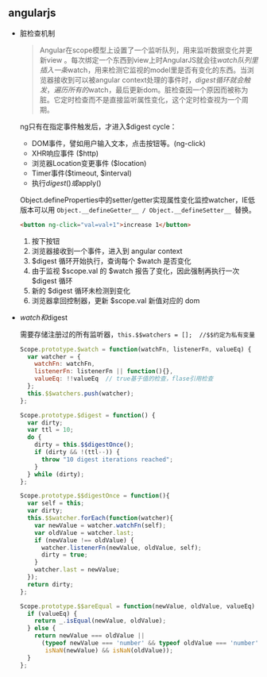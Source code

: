 ## angularjs

* 脏检查机制

  > Angular在scope模型上设置了一个监听队列，用来监听数据变化并更新view 。每次绑定一个东西到view上时AngularJS就会往$watch队列里插入一条$watch，用来检测它监视的model里是否有变化的东西。当浏览器接收到可以被angular context处理的事件时，$digest循环就会触发，遍历所有的$watch，最后更新dom。脏检查因一个原因而被称为脏。它定时检查而不是直接监听属性变化，这个定时检查视为一个周期。

  ng只有在指定事件触发后，才进入$digest cycle：

  - DOM事件，譬如用户输入文本，点击按钮等。(ng-click)
  - XHR响应事件 ($http)
  - 浏览器Location变更事件 ($location)
  - Timer事件($timeout, $interval)
  - 执行$digest()或$apply()

  Object.defineProperties中的setter/getter实现属性变化监控watcher，IE低版本可以用 `Object.__defineGetter__ / Object.__defineSetter__ `替换。

  ```html
  <button ng-click="val=val+1">increase 1</button>
  ```
  1. 按下按钮
  2. 浏览器接收到一个事件，进入到 angular context
  3. $digest 循环开始执行，查询每个 $watch 是否变化
  4. 由于监视 $scope.val 的 $watch 报告了变化，因此强制再执行一次 $digest 循环
  5. 新的 $digest 循环未检测到变化
  6. 浏览器拿回控制器，更新 $scope.val 新值对应的 dom

  
* $watch和$digest

  需要存储注册过的所有监听器，`this.$$watchers = [];  //$$约定为私有变量`

  ```js
  Scope.prototype.$watch = function(watchFn, listenerFn, valueEq) {
    var watcher = {
      watchFn: watchFn,
      listenerFn: listenerFn || function(){},
      valueEq: !!valueEq  // true基于值的检查，flase引用检查
    };
    this.$$watchers.push(watcher);
  };

  Scope.prototype.$digest = function() {
    var dirty;
    var ttl = 10;
    do {
      dirty = this.$$digestOnce();
      if (dirty && !(ttl--)) {
        throw "10 digest iterations reached";
      }
    } while (dirty);
  };

  Scope.prototype.$$digestOnce = function(){
    var self = this;
    var dirty;
    this.$$watcher.forEach(function(watcher){
      var newValue = watcher.watchFn(self);
      var oldValue = watcher.last;
      if (newValue !== oldValue) {
        watcher.listenerFn(newValue, oldValue, self);
        dirty = true;
      }
      watcher.last = newValue;
    });
    return dirty;
  };

  Scope.prototype.$$areEqual = function(newValue, oldValue, valueEq) {
    if (valueEq) {
      return _.isEqual(newValue, oldValue);
    } else {
      return newValue === oldValue ||
        (typeof newValue === 'number' && typeof oldValue === 'number' &&
         isNaN(newValue) && isNaN(oldValue));
    }
  };
  ```
